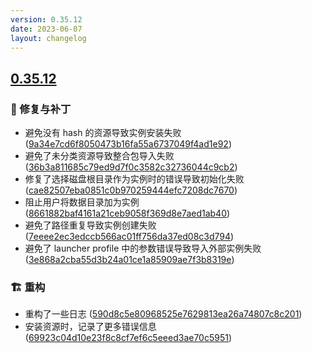 ```yaml
---
version: 0.35.12
date: 2023-06-07
layout: changelog
---
```

## [0.35.12](#0.35.12)
### 🐛 修复与补丁

- 避免没有 hash 的资源导致实例安装失败 ([9a34e7cd6f8050473b16fa55a6737049f4ad1e92](https://github.com/Voxelum/x-minecraft-launcher/commit/9a34e7cd6f8050473b16fa55a6737049f4ad1e92))
- 避免了未分类资源导致整合包导入失败 ([36b3a811685c79ed9d7f0c3582c32736044c9cb2](https://github.com/Voxelum/x-minecraft-launcher/commit/36b3a811685c79ed9d7f0c3582c32736044c9cb2))
- 修复了选择磁盘根目录作为实例时的错误导致初始化失败 ([cae82507eba0851c0b970259444efc7208dc7670](https://github.com/Voxelum/x-minecraft-launcher/commit/cae82507eba0851c0b970259444efc7208dc7670))
- 阻止用户将数据目录加为实例 ([8661882baf4161a21ceb9058f369d8e7aed1ab40](https://github.com/Voxelum/x-minecraft-launcher/commit/8661882baf4161a21ceb9058f369d8e7aed1ab40))
- 避免了路径重复导致实例创建失败 ([7eeee2ec3edccb566ac01ff756da37ed08c3d794](https://github.com/Voxelum/x-minecraft-launcher/commit/7eeee2ec3edccb566ac01ff756da37ed08c3d794))
- 避免了 launcher profile 中的参数错误导致导入外部实例失败 ([3e868a2cba55d3b24a01ce1a85909ae7f3b8319e](https://github.com/Voxelum/x-minecraft-launcher/commit/3e868a2cba55d3b24a01ce1a85909ae7f3b8319e))
### 🏗️ 重构

- 重构了一些日志 ([590d8c5e80968525e7629813ea26a74807c8c201](https://github.com/Voxelum/x-minecraft-launcher/commit/590d8c5e80968525e7629813ea26a74807c8c201))
- 安装资源时，记录了更多错误信息 ([69923c04d10e23f8c8cf7ef6c5eeed3ae70c5951](https://github.com/Voxelum/x-minecraft-launcher/commit/69923c04d10e23f8c8cf7ef6c5eeed3ae70c5951))
